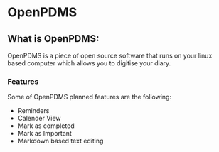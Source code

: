 # OpenPDMS

## What is OpenPDMS:
OpenPDMS is a piece of open source software that runs on your linux based computer which allows you to digitise your diary.

### Features
Some of OpenPDMS planned features are the following:

- Reminders
- Calender View
- Mark as completed
- Mark as Important
- Markdown based text editing
